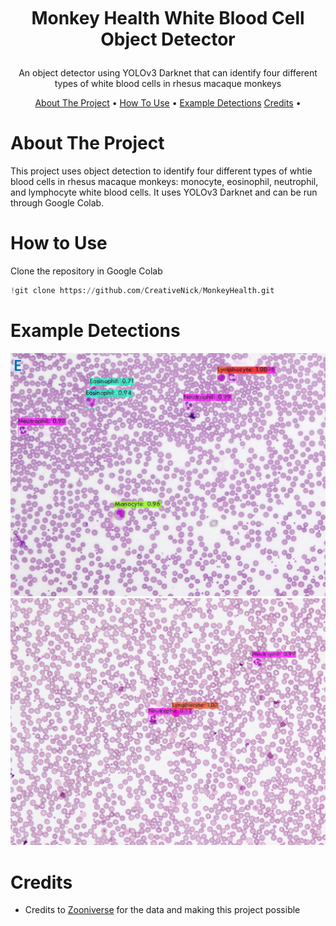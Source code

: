 <!---TITLE--->
<br />
<h1>
<p align="center">
  <br>Monkey Health White Blood Cell Object Detector
</h1>
  <p align="center">
    An object detector using YOLOv3 Darknet that can identify four different types of white blood cells in rhesus macaque monkeys
    <br />
    </p>
</p>

<p align="center">
  <a href="#about-the-project">About The Project</a> •
  <a href="#how-to-use">How To Use</a> •
  <a href="#example-detections">Example Detections</a>
  <a href="credits">Credits</a> •
</p>  

<!---ABOUT--->
# About The Project
This project uses object detection to identify four different types of whtie blood cells in rhesus macaque monkeys: monocyte, eosinophil, neutrophil, and lymphocyte white blood cells. It uses YOLOv3 Darknet and can be run through Google Colab.

<!---HOW TO USE--->
# How to Use
Clone the repository in Google Colab
```py
!git clone https://github.com/CreativeNick/MonkeyHealth.git
```

<!---EXAMPLE SCREENSHOTS--->
# Example Detections
<img src="https://github.com/CreativeNick/MonkeyHealth/blob/master/img/MHDetectionExample1.jpeg" width = "700">
<img src="https://github.com/CreativeNick/MonkeyHealth/blob/master/img/MHDetectionExample2.jpeg" width = "700">

<!---CREDITS--->
# Credits
- Credits to  [Zooniverse](https://www.zooniverse.org/projects/mbarrierz/monkey-health-explorer) for the data and making this project possible
